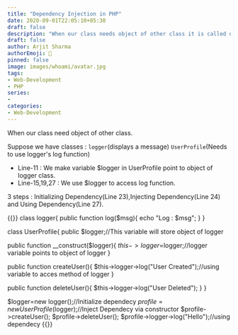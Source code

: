 ```yaml
---
title: "Dependency Injection in PHP"
date: 2020-09-01T22:05:10+05:30
draft: false
description: "When our class needs object of other class it is called dependency injection"
draft: false
author: Arjit Sharma
authorEmoji: 🤖
pinned: false
image: images/whoami/avatar.jpg
tags:
- Web-Development
- PHP
series:
- 
categories:
- Web-Development
---
```


When our class need object of other class.

Suppose we have classes : `logger`(displays a message)        `UserProfile`(Needs to use logger's log function)
- Line-11 : We make variable $logger in UserProfile point to object of logger class.
- Line-15,19,27 : We use $logger to access log function.

3 steps : Initializing Dependency(Line 23),Injecting Dependency(Line 24) and Using Dependency(Line 27).

{{<highlight php>}}
class logger{
public function log($msg){
    echo "Log : $msg";
  }
}

class UserProfile{
  public $logger;//This variable will store object of logger
  
  public function __construct($logger){
    $this->logger=$logger;//logger variable points to object of logger 
  }  

  public function createUser(){
    $this->logger->log("User Created");//using variable to acces method of logger
  }

  public function deleteUser(){
    $this->logger->log("User Deleted");
  }
}

$logger=new logger();//Initialize dependecy
$profile=new UserProfile($logger);//Inject Dependecy via constructor
$profile->createUser();
$profile->deleteUser();
$profile->logger->log("Hello");//using dependecy
{{</highlight>}}